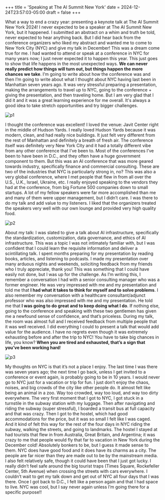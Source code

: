 +++
title = 'Speaking at The AI Summit New York'
date = 2024-12-24T23:57:03-05:00
draft = false
+++

What a way to end a crazy year: presenting a keynote talk at The AI Summit New York 2024! I never expected to be a speaker at The AI Summit New York, but it happened. I submitted an abstract on a whim and truth be told, never expected to hear anything back. But I did hear back from the conference organizers who liked my abstract and wanted me to come to New York City (NYC) and give my talk in December! This was a dream come true for me. I had wanted to attend or speak at a conference in NYC for many years now; I just never expected it to happen this year. This just goes to show that life happens in the most unexpected ways. **We can never really predict how things will turn out, but things happen the more chances we take**. I’m going to write about how the conference was and then I’m going to write about what I thought about NYC having last been in Manhattan seven years ago. It was very stressful preparing a presentation, making the arrangements to travel up to NYC, going to the conference + giving the presentation, and then traveling home. But I am very glad that I did it and it was a great learning experience for me overall. It's always a good idea to take stretch opportunities and try bigger challenges.  

![p1](/blog/20241224_NYC/conference.png)

I thought the conference was excellent! I loved the venue: Javit Center right in the middle of Hudson Yards. I really loved Hudson Yards because it was modern, clean, and had really nice buildings. It just felt very different from the rest of Manhattan and definitely a breath of fresh air. The conference itself was definitely very New York City and it had a totally different vibe from any other conference that I’ve been to. Most of the conferences I’ve been to have been in D.C., and they often have a huge government component to them. But this was an AI conference that was more geared towards industry, specifically finance and commercial consulting. These are two of the industries that NYC is particularly strong in, no? This was also a very global conference, where I met people that flew in from all over the U.S., U.K., Israel, Ukraine, etc. I really enjoyed speaking to the vendors they had at the conference, from big Fortune 500 companies down to small startups. A lot of my fellow speakers were far more accomplished than me and many of them were upper management, but I didn’t care. I was there to do my talk and add value to my listeners. I liked that the organizers treated the speakers very well with our own lounge and provided very high quality food. 

![p2](/blog/20241224_NYC/talk.png)

About my talk: I was slated to give a talk about AI infrastructure, specifically the standardization, customization, data governance, and ethics of AI infrastructure. This was a topic I was not intimately familiar with, but I was confident that I could learn the requisite information and deliver a scintillating talk. I spent months preparing for my presentation by reading books, articles, and listening to podcasts. I made my presentation over many arduous nights and weekends, soliciting feedback from my friends who I truly appreciate, thank you! This was something that I could have easily not done, but I was up for the challenge. As I’m writing this, I remember a conversation I had with a senior consulting manager who was a former engineer. He was very impressed with me and my presentation and told me that **I had what it takes to think for myself and to solve problems**. I also remember my conversation with a healthcare consultant/adjunct professor who was also impressed with me and my presentation. He told me that **I was going to do great and to keep doing what I do**. If nothing else, going to the conference and speaking with these two gentlemen has given me a newfound sense of confidence, and that’s priceless. During my talk, the room was almost full and I received feedback from multiple people that it was well received. I did everything I could to present a talk that would add value for the audience. I have no regrets even though it was extremely exhausting before and after the trip to NYC! You have to take big chances in life, you know? **When you are tired and exhausted, that’s a sign that you’ve been working hard**!

![p3](/blog/20241224_NYC/timessquare.png)

My thoughts on NYC is that it’s not a place I enjoy. The last time I was there was seven years ago; the next time I go back, unless I get invited to a conference or event again, is probably going to be in 10 years. I would never go to NYC just for a vacation or trip for fun. I just don’t enjoy the chaos, noises, and big crowds of the city like other people do. It almost felt like being an animal in a zoo. Way too crowded, way too loud, and way too dirty everywhere. The very first moment that I got to NYC, I got stuck in a turnstile in the subway station with my luggage. Then after navigating and riding the subway (super stressful), I boarded a transit bus at full capacity and that was crazy. Then I got to the hostel, which had good accommodations for the price, but it was so small I felt like I was caged. And it kind of felt this way for the rest of the four days in NYC riding the subway, walking the streets, and going to landmarks. The hostel I stayed at had tourists that flew in from Australia, Great Britain, and Argentina; it was crazy to me that people would fly that far to vacation in New York during the December cold! Absolutely bonkers to be, but I guess it made sense to them. NYC does have good food and it does have its charms as a city. The people are far nicer than they are made out to be by the mainstream media. I also felt relatively safe, though it could have been that I just got lucky. I really didn’t feel safe around the big tourist traps (Times Square, Rockefeller Center, 5th Avenue) when crossing the streets with cars everywhere. I couldn’t wait to get my talk down and get out of NYC all four days that I was there. Once I got back to D.C., I felt like a person again and that I had space to live. NYC was cool, but I say never again unless I’m going there for a specific purpose!!
